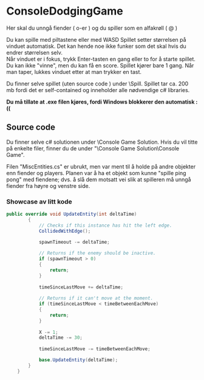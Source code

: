# ConsoleDodgingGame
 Her skal du unngå fiender ( o-er ) og du spiller som en alfakrøll ( @ )

Du kan spille med piltastene eller med WASD
Spillet setter størrelsen på vinduet automatisk. Det kan hende noe ikke funker som det skal hvis du endrer størrelsen selv.  
Når vinduet er i fokus, trykk Enter-tasten en gang eller to for å starte spillet. Du kan ikke "vinne", men du kan få en score. 
Spillet kjører bare 1 gang. Når man taper, lukkes vinduet etter at man trykker en tast. 

Du finner selve spillet (uten source code ) under \Spill. Spillet tar ca. 200 mb fordi det er self-contained og inneholder alle nødvendige c# libraries. 

**Du må tillate at .exe filen kjøres, fordi Windows blokkerer den automatisk :((**

## Source code
Du finner selve c# solutionen under \Console Game Solution.
Hvis du vil titte på enkelte filer, finner du de under "\Console Game Solution\Console Game".

Filen "MiscEntities.cs" er ubrukt, men var ment til å holde på andre objekter enn fiender og players. Planen var å ha et objekt som kunne "spille ping pong" med fiendene; dvs. å slå dem motsatt vei slik at spilleren må unngå fiender fra høyre og venstre side. 

### Showcase av litt kode
```c#  
public override void UpdateEntity(int deltaTime)
        {
            // Checks if this instance has hit the left edge.
            CollidedWithEdge();
            
            spawnTimeout -= deltaTime;

            // Returns if the enemy should be inactive.
            if (spawnTimeout > 0)
            {
                return;
            }
            
            timeSinceLastMove += deltaTime;
            
            // Returns if it can't move at the moment. 
            if (timeSinceLastMove < timeBetweenEachMove)
            {
                return;
            }
            
            X -= 1;
            deltaTime -= 30;
            
            timeSinceLastMove -= timeBetweenEachMove;

            base.UpdateEntity(deltaTime);
        }
    }
```
